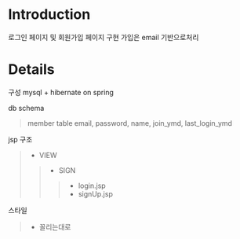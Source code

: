 # Introduction #
로그인 페이지 및 회원가입 페이지 구현
가입은 email 기반으로처리

# Details #

구성
mysql + hibernate on spring

db schema
> member table
> email, password, name, join\_ymd, last\_login\_ymd


jsp 구조
> - VIEW
> > - SIGN
> > > - login.jsp
> > > - signUp.jsp

스타일

> - 꼴리는대로